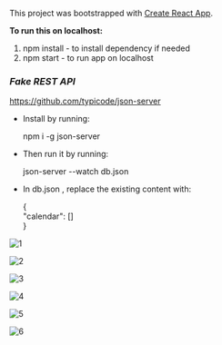 This project was bootstrapped with [Create React App](https://github.com/facebook/create-react-app).

**To run this on localhost:**

1. npm install - to install dependency if needed
1. npm start - to run app on localhost


### ***Fake REST API***

https://github.com/typicode/json-server

- Install by running: 

	npm i -g json-server
    
- Then run it by running:

	json-server --watch db.json
    
- In db.json , replace the existing content with:

	{  
  "calendar": []  
	}
    

![1](https://user-images.githubusercontent.com/44583106/77188238-f3422c80-6ad5-11ea-83fc-80e917ab7b7c.JPG)

![2](https://user-images.githubusercontent.com/44583106/77188240-f3dac300-6ad5-11ea-93eb-3062a139c8c8.JPG)

![3](https://user-images.githubusercontent.com/44583106/77188241-f50bf000-6ad5-11ea-87dd-dda9b4b382bc.JPG)

![4](https://user-images.githubusercontent.com/44583106/77188247-f76e4a00-6ad5-11ea-939e-2cd8b093b19d.JPG)

![5](https://user-images.githubusercontent.com/44583106/77188249-f76e4a00-6ad5-11ea-89c1-01b67d99cd7e.JPG)

![6](https://user-images.githubusercontent.com/44583106/77188251-f806e080-6ad5-11ea-9410-106deae06c4c.JPG)
